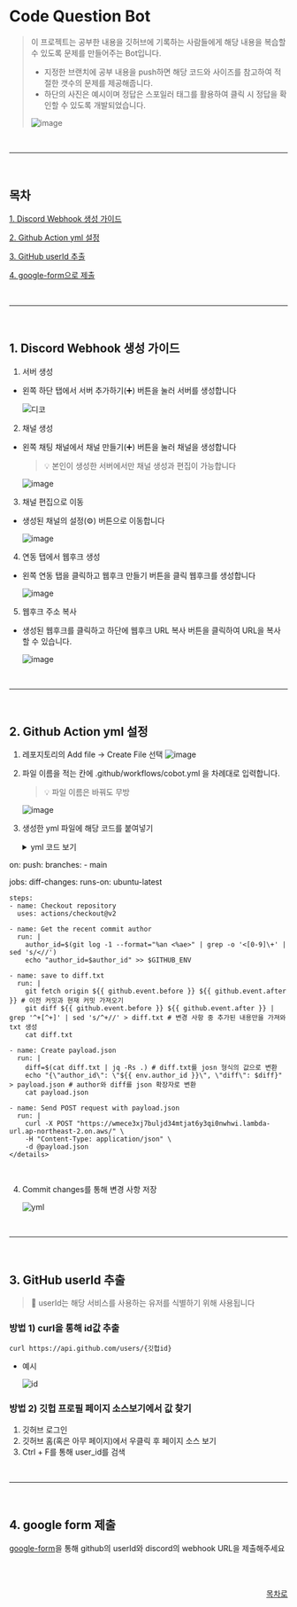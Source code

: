 # Code Question Bot
> 이 프로젝트는 공부한 내용을 깃허브에 기록하는 사람들에게 해당 내용을 복습할 수 있도록 문제를 만들어주는 Bot입니다.
> - 지정한 브랜치에 공부 내용을 push하면 해당 코드와 사이즈를 참고하여 적절한 갯수의 문제를 제공해줍니다.
> - 하단의 사진은 예시이며 정답은 스포일러 태그를 활용하여 클릭 시 정답을 확인할 수 있도록 개발되었습니다.
>
> ![image](https://github.com/user-attachments/assets/f86c954f-5aad-4b1e-b370-ed99cab5e270)

<br>
<hr>
<br>

## 목차
[1. Discord Webhook 생성 가이드](#1-discord-webhook-생성-가이드)

[2. Github Action yml 설정](#2-github-action-yml-설정)

[3. GitHub userId 추출](#3-github-userid-추출)

[4. google-form으로 제출](#4-google-form-제출)


<br>
<hr>
<br>

## 1. Discord Webhook 생성 가이드
1. 서버 생성
- 왼쪽 하단 탭에서 서버 추가하기(➕) 버튼을 눌러 서버를 생성합니다

    ![디코](https://github.com/user-attachments/assets/705b4f84-ec0b-408e-a741-903450064e86)

2. 채널 생성
- 왼쪽 채팅 채널에서 채널 만들기(➕) 버튼을 눌러 채널을 생성합니다 
    > 💡 본인이 생성한 서버에서만 채널 생성과 편집이 가능합니다

    ![image](https://github.com/user-attachments/assets/608a0b52-c041-422f-83ae-0bb72cbaeee1)

3. 채널 편집으로 이동
- 생성된 채널의 설정(⚙️) 버튼으로 이동합니다

    ![image](https://github.com/user-attachments/assets/05439fc5-f692-44fc-b276-e28d3915ff71)

4. 연동 탭에서 웹후크 생성
- 왼쪽 연동 탭을 클릭하고 웹후크 만들기 버튼을 클릭 웹후크를 생성합니다

    ![image](https://github.com/user-attachments/assets/a498a046-ae4a-42ac-94e4-6ba5eff59b96)

5. 웹후크 주소 복사
- 생성된 웹후크를 클릭하고 하단에 웹후크 URL 복사 버튼을 클릭하여 URL을 복사할 수 있습니다.

    ![image](https://github.com/user-attachments/assets/095945cd-af72-4ca9-93b6-e9905af3f9c1)

<br>
<hr>
<br>

## 2. Github Action yml 설정

1. 레포지토리의 Add file -> Create File 선택
    ![image](https://github.com/user-attachments/assets/edb3c8a9-3f2b-4a22-a361-d715361f87bd)

2. 파일 이름을 적는 칸에 .github/workflows/cobot.yml 을 차례대로 입력합니다.
    > 💡 파일 이름은 바꿔도 무방

    ![image](https://github.com/user-attachments/assets/01c78338-0d11-431b-a696-10368d60cb13)


3. 생성한 yml 파일에 해당 코드를 붙여넣기

    <details>
        <summary>yml 코드 보기</summary>

    ```yml
    name: Cobot workflow

on:
  push:
    branches:
      - main

jobs:
  diff-changes:
    runs-on: ubuntu-latest

    steps:
    - name: Checkout repository
      uses: actions/checkout@v2

    - name: Get the recent commit author
      run: |
        author_id=$(git log -1 --format="%an <%ae>" | grep -o '<[0-9]\+' | sed 's/<//')
        echo "author_id=$author_id" >> $GITHUB_ENV

    - name: save to diff.txt
      run: |
        git fetch origin ${{ github.event.before }} ${{ github.event.after }} # 이전 커밋과 현재 커밋 가져오기
        git diff ${{ github.event.before }} ${{ github.event.after }} | grep '^+[^+]' | sed 's/^+//' > diff.txt # 변경 사항 중 추가된 내용만을 가져와 txt 생성
        cat diff.txt

    - name: Create payload.json
      run: |
        diff=$(cat diff.txt | jq -Rs .) # diff.txt를 josn 형식의 값으로 변환
        echo "{\"author_id\": \"${{ env.author_id }}\", \"diff\": $diff}" > payload.json # author와 diff를 json 확장자로 변환
        cat payload.json
        
    - name: Send POST request with payload.json
      run: |
        curl -X POST "https://wmece3xj7buljd34mtjat6y3qi0nwhwi.lambda-url.ap-northeast-2.on.aws/" \
        -H "Content-Type: application/json" \
        -d @payload.json
    </details>

<br>

4. Commit changes를 통해 변경 사항 저장

    ![yml](https://github.com/user-attachments/assets/59e5a6f6-9180-4385-8e47-adb6850b55db)

<br>
<hr>
<br>

## 3. GitHub userId 추출
> 🚨 userId는 해당 서비스를 사용하는 유저를 식별하기 위해 사용됩니다


### 방법 1) curl을 통해 id값 추출
```
curl https://api.github.com/users/{깃헙id}
```
- 예시

    ![id](https://github.com/user-attachments/assets/4b93580c-959f-446a-9915-5d835fa60205)

### 방법 2) 깃헙 프로필 페이지 소스보기에서 값 찾기
1. 깃허브 로그인
2. 깃허브 홈(혹은 아무 페이지)에서 우클릭 후 페이지 소스 보기
3. Ctrl + F를 통해 user_id를 검색

<br>
<hr>
<br>

## 4. google form 제출
[google-form](https://docs.google.com/forms/d/e/1FAIpQLSfuer4Fdn4YPqCjH8Gk_9WSi-GYwkuRsFIkoxeRwbNtSh8e0Q/viewform?usp=sf_link)을 통해 github의 userId와 discord의 webhook URL을 제출해주세요

<br>
<br>

<div align="right">
  
[목차로](#목차)

</div>
